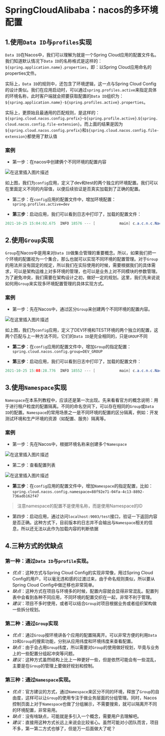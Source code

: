# SpringCloudAlibaba：nacos的多环境配置

## 1.使用`Data ID`与`profiles`实现

`Data ID`在Nacos中，我们可以理解为就是一个Spring Cloud应用的配置文件名。我们知道默认情况下`Data ID`的名称格式是这样的：`${spring.application.name}.properties`，即：以Spring Cloud应用命名的properties文件。

实际上，`Data ID`的规则中，还包含了环境逻辑，这一点与Spring Cloud Config的设计类似。我们在应用启动时，可以通过`spring.profiles.active`来指定具体的环境名称，此时客户端就会把要获取配置的`Data ID`组织为：`${spring.application.name}-${spring.profiles.active}.properties`。

实际上，更原始且最通用的匹配规则，是这样的：`${spring.cloud.nacos.config.prefix}`-`${spring.profile.active}`.`${spring.cloud.nacos.config.file-extension}`。而上面的结果是因为`${spring.cloud.nacos.config.prefix}`和`${spring.cloud.nacos.config.file-extension}`都使用了默认值

### 案例

- 第一步：在nacos中创建俩个不同环境的配置内容

![在这里插入图片描述](https://img-blog.csdnimg.cn/4d6512d0dd1340e4997b0340c9088945.png#pic_center)


如上图，我们为`config`应用，定义了dev和test的两个独立的环境配置。我们可以在里面定义不同的内容值，以便后续验证是否真实加载到了正确的配置。

- 第二步：在`config`应用的配置文件中，增加环境配置：`spring.profiles.active=dev`

- **第三步**：启动应用，我们可以看到日志中打印了，加载的配置文件：

```java
2021-10-25 15:04:02.675  INFO 18576 --- [           main] c.a.c.n.c.NacosPropertySourceBuilder     : Loading nacos data, dataId: 'config-test.yaml', group: 'DEFAULT_GROUP'
```

## 2.使用`Group`实现

`Group`在Nacos中是用来对`Data ID`做集合管理的重要概念。所以，如果我们把一个环境的配置视为一个集合，那么也就可以实现不同环境的配置管理。对于`Group`的用法并没有固定的规定，所以我们在实际使用的时候，需要根据我们的具体需求，可以是架构运维上对多环境的管理，也可以是业务上对不同模块的参数管理。为了避免冲突，我们需要在架构设计之初，做好一定的规划。这里，我们先来说说如何用`Group`来实现多环境配置管理的具体实现方式。

### 案例

- 第一步：先在Nacos中，通过区分`Group`来创建两个不同环境的配置内容。

![在这里插入图片描述](https://img-blog.csdnimg.cn/08a48fe6d3744466a75d4fb7b880f8a6.png#pic_center)


如上图，我们为`config`应用，定义了DEV环境和TEST环境的两个独立的配置，这两个匹配与上一种方法不同，它们的`Data ID`是完全相同的，只是`GROUP`不同

- **第二步**：在`config`应用的配置文件中，增加`Group`的指定配置：`spring.cloud.nacos.config.group=DEV_GROUP`

- **第三步**：启动应用，我们可以看到日志中打印了，加载的配置文件：

```java
2021-10-25 15:08:28.776  INFO 18552 --- [           main] c.a.c.n.c.NacosPropertySourceBuilder     : Loading nacos data, dataId: 'config-test.yaml', group: 'TEST_GROUP'
```

## 3.使用`Namespace`实现

`Namespace`在本系列教程中，应该还是第一次出现。先来看看官方的概念说明：用于进行租户粒度的配置隔离。不同的命名空间下，可以存在相同的`Group`或`Data ID`的配置。`Namespace`的常用场景之一是不同环境的配置的区分隔离，例如：开发测试环境和生产环境的资源（如配置、服务）隔离等。

### 案例

- 第一步：先在Nacos中，根据环境名称来创建多个`Namespace`

![在这里插入图片描述](https://img-blog.csdnimg.cn/0b018d98d7654f058e466a88af9869c0.png#pic_center)


- 第二步：查看配置列表

![在这里插入图片描述](https://img-blog.csdnimg.cn/2dd79c95803e42e4b7c48964027ab823.png?x-oss-process=image/watermark,type_ZHJvaWRzYW5zZmFsbGJhY2s,shadow_50,text_Q1NETiBA5ouS57ud54as5aSc5ZWK,size_20,color_FFFFFF,t_70,g_se,x_16#pic_center)


- **第三步**：在`config`应用的配置文件中，增加`Namespace`的指定配置，比如：`spring.cloud.nacos.config.namespace=88f92e71-04fa-4c13-8892-736adb162f47`

> 注意namespace的配置不是使用名称，而是使用Namespace的ID

- 第四步：启动应用，通过访问`localhost:9003/test`接口，验证一下返回内容是否正确。这种方式下，目前版本的日志并不会输出与`Namespace`相关的信息，所以还无法以此作为加载内容的判断依据

## 4.三种方式的优缺点

### 第一种：通过`Data ID`与`profile`实现。

- *优点*：这种方式与Spring Cloud Config的实现非常像，用过Spring Cloud Config的用户，可以毫无违和感的过渡过来，由于命名规则类似，所以要从Spring Cloud Config中做迁移也非常简单。
- *缺点*：这种方式在项目与环境多的时候，配置内容就会显得非常混乱。配置列表中会看到各种不同应用，不同环境的配置交织在一起，非常不利于管理。
- *建议*：项目不多时使用，或者可以结合`Group`对项目根据业务或者组织架构做一些拆分规划。

### 第二种：通过`Group`实现

- *优点*：通过`Group`按环境讲各个应用的配置隔离开。可以非常方便的利用`Data ID`和`Group`的搜索功能，分别从应用纬度和环境纬度来查看配置。
- *缺点*：由于会占用`Group`纬度，所以需要对`Group`的使用做好规划，毕竟与业务上的一些配置分组起冲突等问题。
- *建议*：这种方式虽然结构上比上一种更好一些，但是依然可能会有一些混乱，主要是在`Group`的管理上要做好规划和控制。

### 第三种：通过`Namespace`实现。

- *优点*：官方建议的方式，通过`Namespace`来区分不同的环境，释放了`Group`的自由度，这样可以让`Group`的使用专注于做业务层面的分组管理。同时，Nacos控制页面上对于`Namespace`也做了分组展示，不需要搜索，就可以隔离开不同的环境配置，非常易用。
- *缺点*：没有啥缺点，可能就是多引入一个概念，需要用户去理解吧。
- *建议*：直接用这种方式长远上来说会比较省心。虽然可能对小团队而言，项目不多，第一第二方式也够了，但是万一后面做大了呢？